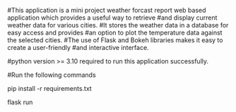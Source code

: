 #This application is a mini project weather forcast report web based application which provides a useful way to retrieve
#and display current weather data for various cities. 
#It stores the weather data in a database for easy access and provides
#an option to plot the temperature data against the selected cities.
#The use of Flask and Bokeh libraries makes it easy to create a user-friendly
#and interactive interface.

#python version >= 3.10 required to run this application successfully.


#Run the following commands

pip install -r requirements.txt

flask run
